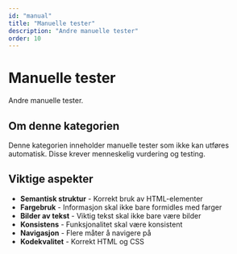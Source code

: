 ```yaml
---
id: "manual"
title: "Manuelle tester"
description: "Andre manuelle tester"
order: 10
---
```


# Manuelle tester

Andre manuelle tester.

## Om denne kategorien

Denne kategorien inneholder manuelle tester som ikke kan utføres automatisk. Disse krever menneskelig vurdering og testing.

## Viktige aspekter

- **Semantisk struktur** - Korrekt bruk av HTML-elementer
- **Fargebruk** - Informasjon skal ikke bare formidles med farger
- **Bilder av tekst** - Viktig tekst skal ikke bare være bilder
- **Konsistens** - Funksjonalitet skal være konsistent
- **Navigasjon** - Flere måter å navigere på
- **Kodekvalitet** - Korrekt HTML og CSS
